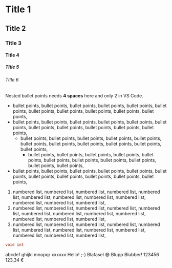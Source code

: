 # Title 1
## Title 2
### Title 3
#### Title 4
##### Title 5
###### Title 6

Nested bullet points needs **4 spaces** here and only 2 in VS Code.

- bullet points, bullet points, bullet points, bullet points, bullet points, bullet points, bullet points, bullet points, bullet points, bullet points, bullet points,  
- bullet points, bullet points, bullet points, bullet points, bullet points, bullet points, bullet points, bullet points, bullet points, bullet points, bullet points,  
    - bullet points, bullet points, bullet points, bullet points, bullet points, bullet points, bullet points, bullet points, bullet points, bullet points, bullet points,  
      - bullet points, bullet points, bullet points, bullet points, bullet points, bullet points, bullet points, bullet points, bullet points, bullet points, bullet points,  
- bullet points, bullet points, bullet points, bullet points, bullet points, bullet points, bullet points, bullet points, bullet points, bullet points, bullet points,  

1. numbered list, numbered list, numbered list, numbered list, numbered list, numbered list, numbered list, numbered list, numbered list, numbered list, numbered list, numbered list, 
1. numbered list, numbered list, numbered list, numbered list, numbered list, numbered list, numbered list, numbered list, numbered list, numbered list, numbered list, numbered list, 
1. numbered list, numbered list, numbered list, numbered list, numbered list, numbered list, numbered list, numbered list, numbered list, numbered list, numbered list, numbered list, 

```csharp
void int
```
abcdef
ghijkl
mnopqr
xxxxxx
Hello! ;-)
Blafasel
😎 Blupp Blubber!
123456
123,34 €